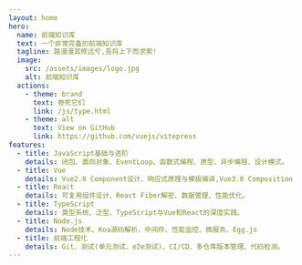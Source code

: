 ```yaml
---
layout: home
hero:
  name: 前端知识库
  text: 一个非常完备的前端知识库
  tagline: 路漫漫其修远兮,吾将上下而求索!
  image:
    src: /assets/images/logo.jpg
    alt: 前端知识库
  actions:
    - theme: brand
      text: 卷死它们
      link: /js/type.html
    - theme: alt
      text: View on GitHub
      link: https://github.com/vuejs/vitepress
features:
  - title: JavaScript基础与进阶
    details: 闭包、面向对象、EventLoop、函数式编程、原型、异步编程、设计模式。
  - title: Vue
    details: Vue2.0 Component设计、响应式原理与模板编译,Vue3.0 Composition API、Setup新特性及原理。
  - title: React
    details: 可复用组件设计、React Fiber解密、数据管理、性能优化。
  - title: TypeScript
    details: 类型系统、泛型、TypeScript与Vue和React的深度实践。
  - title: Node.js
    details: Node技术、Koa源码解析、中间件、性能监控、微服务、Egg.js
  - title: 前端工程化
    details: Git、测试(单元测试、e2e测试)、CI/CD、多仓库版本管理、代码检测。
---
```

